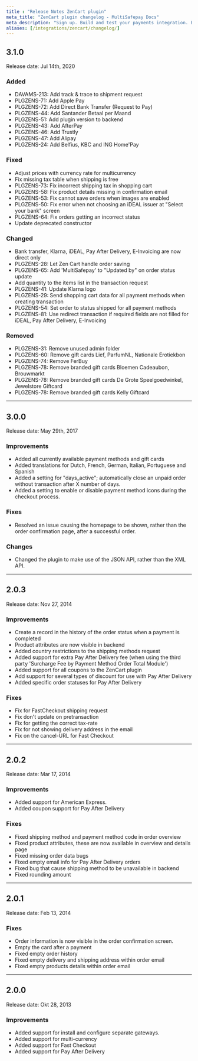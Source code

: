```yaml
---
title : "Release Notes ZenCart plugin"
meta_title: "ZenCart plugin changelog - MultiSafepay Docs"
meta_description: "Sign up. Build and test your payments integration. Explore our products and services. Use our API reference, SDKs, and wrappers. Get support."
aliases: [/integrations/zencart/changelog/]
---
```


## 3.1.0
Release date: Jul 14th, 2020

### Added
+ DAVAMS-213: Add track & trace to shipment request
+ PLGZENS-71: Add Apple Pay
+ PLGZENS-72: Add Direct Bank Transfer (Request to Pay)
+ PLGZENS-44: Add Santander Betaal per Maand
+ PLGZENS-51: Add plugin version to backend
+ PLGZENS-43: Add AfterPay
+ PLGZENS-46: Add Trustly
+ PLGZENS-47: Add Alipay
+ PLGZENS-24: Add Belfius, KBC and ING Home'Pay

### Fixed 
+ Adjust prices with currency rate for multicurrency
+ Fix missing tax table when shipping is free
+ PLGZENS-73: Fix incorrect shipping tax in shopping cart
+ PLGZENS-58: Fix product details missing in confirmation email
+ PLGZENS-53: Fix cannot save orders when images are enabled
+ PLGZENS-50: Fix error when not choosing an iDEAL issuer at "Select your bank" screen
+ PLGZENS-64: Fix orders getting an incorrect status
+ Update deprecated constructor

### Changed
+ Bank transfer, Klarna, iDEAL, Pay After Delivery, E-Invoicing are now direct only
+ PLGZENS-28: Let Zen Cart handle order saving
+ PLGZENS-65: Add 'MultiSafepay' to "Updated by" on order status update
+ Add quantity to the items list in the transaction request
+ PLGZENS-41: Update Klarna logo
+ PLGZENS-29: Send shopping cart data for all payment methods when creating transaction
+ PLGZENS-54: Set order to status shipped for all payment methods
+ PLGZENS-81: Use redirect transaction if required fields are not filled for iDEAL, Pay After Delivery, E-Invoicing

### Removed
+ PLGZENS-31: Remove unused admin folder
+ PLGZENS-60: Remove gift cards Lief, ParfumNL, Nationale Erotiekbon
+ PLGZENS-74: Remove FerBuy
+ PLGZENS-78: Remove branded gift cards Bloemen Cadeaubon, Brouwmarkt
+ PLGZENS-78: Remove branded gift cards De Grote Speelgoedwinkel, Jewelstore Giftcard
+ PLGZENS-78: Remove branded gift cards Kelly Giftcard

***

## 3.0.0
Release date: May 29th, 2017
### Improvements
+ Added all currently available payment methods and gift cards
+ Added translations for Dutch, French, German, Italian, Portuguese and Spanish
+ Added a setting for "days_active"; automatically close an unpaid order without transaction after X number of days.
+ Added a setting to enable or disable payment method icons during the checkout process.

### Fixes
+ Resolved an issue causing the homepage to be shown, rather than the order confirmation page, after a successful order.

### Changes
+ Changed the plugin to make use of the JSON API, rather than the XML API.

***

## 2.0.3
Release date: Nov 27, 2014
### Improvements
+ Create a record in the history of the order status when a payment is completed
+ Product attributes are now visible in backend
+ Added country restrictions to the shipping methods request
+ Added support for extra Pay After Delivery fee (when using the third party 'Surcharge Fee by Payment Method Order Total Module')
+ Added support for all coupons to the ZenCart plugin
+ Add support for several types of discount for use with Pay After Delivery
+ Added specific order statuses for Pay After Delivery

### Fixes
+ Fix for FastCheckout shipping request
+ Fix don't update on pretransaction
+ Fix for getting the correct tax-rate
+ Fix for not showing delivery address in the email
+ Fix on the cancel-URL for Fast Checkout

***

## 2.0.2
Release date: Mar 17, 2014
### Improvements
+ Added support for American Express.
+ Added coupon support for Pay After Delivery

### Fixes
+ Fixed shipping method and payment method code in order overview
+ Fixed product attributes, these are now available in overview and details page
+ Fixed missing order data bugs
+ Fixed empty email info for Pay After Delivery orders
+ Fixed bug that cause shipping method to be unavailable in backend
+ Fixed rounding amount

***

## 2.0.1
Release date: Feb 13, 2014
### Fixes
+ Order information is now visible in the order confirmation screen.
+ Empty the card after a payment
+ Fixed empty order history
+ Fixed empty delivery and shipping address within order email
+ Fixed empty products details within order email

***

## 2.0.0
Release date: Okt 28, 2013
### Improvements
+ Added support for install and configure separate gateways.
+ Added support for multi-currency
+ Added support for Fast Checkout
+ Added support for Pay After Delivery
